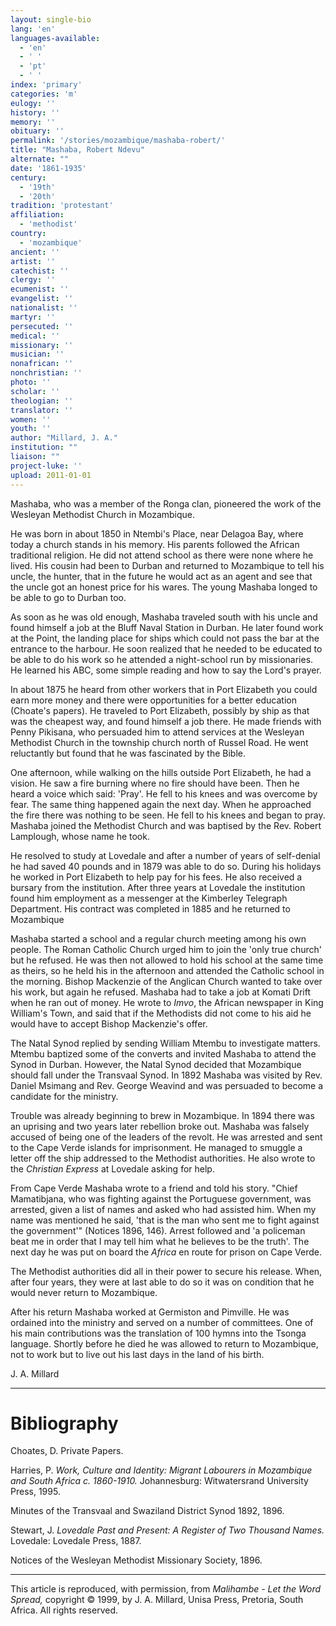 ```yaml
---
layout: single-bio
lang: 'en'
languages-available:
  - 'en'
  - ' '
  - 'pt'
  - ' '
index: 'primary'
categories: 'm'
eulogy: ''
history: ''
memory: ''
obituary: ''
permalink: '/stories/mozambique/mashaba-robert/'
title: "Mashaba, Robert Ndevu"
alternate: ""
date: '1861-1935'
century:
  - '19th'
  - '20th'
tradition: 'protestant'
affiliation:
  - 'methodist'
country:
  - 'mozambique'
ancient: ''
artist: ''
catechist: ''
clergy: ''
ecumenist: ''
evangelist: ''
nationalist: ''
martyr: ''
persecuted: ''
medical: ''
missionary: ''
musician: ''
nonafrican: ''
nonchristian: ''
photo: ''
scholar: ''
theologian: ''
translator: ''
women: ''
youth: ''
author: "Millard, J. A."
institution: ""
liaison: ""
project-luke: ''
upload: 2011-01-01
---
```




Mashaba, who was a member of the Ronga clan, pioneered the work of the Wesleyan Methodist Church in Mozambique.

He was born in about 1850 in Ntembi's Place, near Delagoa Bay, where today a church stands in his memory. His parents followed the African traditional religion. He did not attend school as there were none where he lived. His cousin had been to Durban and returned to Mozambique to tell his uncle, the hunter, that in the future he would act as an agent and see that the uncle got an honest price for his wares. The young Mashaba longed to be able to go to Durban too.

As soon as he was old enough, Mashaba traveled south with his uncle and found himself a job at the Bluff Naval Station in Durban. He later found work at the Point, the landing place for ships which could not pass the bar at the entrance to the harbour. He soon realized that he needed to be educated to be able to do his work so he attended a night-school run by missionaries. He learned his ABC, some simple reading and how to say the Lord's prayer.

In about 1875 he heard from other workers that in Port Elizabeth you could earn more money and there were opportunities for a better education (Choate's papers). He traveled to Port Elizabeth, possibly by ship as that was the cheapest way, and found himself a job there. He made friends with Penny Pikisana, who persuaded him to attend services at the Wesleyan Methodist Church in the township church north of Russel Road. He went reluctantly but found that he was fascinated by the Bible.

One afternoon, while walking on the hills outside Port Elizabeth, he had a vision. He saw a fire burning where no fire should have been. Then he heard a voice which said: 'Pray'. He fell to his knees and was overcome by fear. The same thing happened again the next day. When he approached the fire there was nothing to be seen. He fell to his knees and began to pray. Mashaba joined the Methodist Church and was baptised by the Rev. Robert Lamplough, whose name he took.

He resolved to study at Lovedale and after a number of years of self-denial he had saved 40 pounds and in 1879 was able to do so. During his holidays he worked in Port Elizabeth to help pay for his fees. He also received a bursary from the institution. After three years at Lovedale the institution found him employment as a messenger at the Kimberley Telegraph Department. His contract was completed in 1885 and he returned to Mozambique

Mashaba started a school and a regular church meeting among his own people. The Roman Catholic Church urged him to join the 'only true church' but he refused. He was then not allowed to hold his school at the same time as theirs, so he held his in the afternoon and attended the Catholic school in the morning. Bishop Mackenzie of the Anglican Church wanted to take over his work, but again he refused. Mashaba had to take a job at Komati Drift when he ran out of money. He wrote to *Imvo*, the African newspaper in King William's Town, and said that if the Methodists did not come to his aid he would have to accept Bishop Mackenzie's offer.

The Natal Synod replied by sending William Mtembu to investigate matters. Mtembu baptized some of the converts and invited Mashaba to attend the Synod in Durban. However, the Natal Synod decided that Mozambique should fall under the Transvaal Synod. In 1892 Mashaba was visited by Rev. Daniel Msimang and Rev. George Weavind and was persuaded to become a candidate for the ministry.

Trouble was already beginning to brew in Mozambique. In 1894 there was an uprising and two years later rebellion broke out. Mashaba was falsely accused of being one of the leaders of the revolt. He was arrested and sent to the Cape Verde islands for imprisonment. He managed to smuggle a letter off the ship addressed to the Methodist authorities. He also wrote to the *Christian Express* at Lovedale asking for help.

From Cape Verde Mashaba wrote to a friend and told his story. "Chief Mamatibjana, who was fighting against the Portuguese government, was arrested, given a list of names and asked who had assisted him. When my name was mentioned he said, 'that is the man who sent me to fight against the government'" (Notices 1896, 146). Arrest followed and 'a policeman beat me in order that I may tell him what he believes to be the truth'. The next day he was put on board the *Africa* en route for prison on Cape Verde.

The Methodist authorities did all in their power to secure his release. When, after four years, they were at last able to do so it was on condition that he would never return to Mozambique.

After his return Mashaba worked at Germiston and Pimville. He was ordained into the ministry and served on a number of committees. One of his main contributions was the translation of 100 hymns into the Tsonga language. Shortly before he died he was allowed to return to Mozambique, not to work but to live out his last days in the land of his birth.

J. A. Millard

---

# Bibliography

Choates, D. Private Papers.

Harries, P.  *Work, Culture and Identity: Migrant Labourers in Mozambique and South Africa c. 1860-1910.* Johannesburg: Witwatersrand University Press, 1995.

Minutes of the Transvaal and Swaziland District Synod 1892, 1896.

Stewart, J.  *Lovedale Past and Present: A Register of Two Thousand Names.* Lovedale: Lovedale Press, 1887.

Notices of the Wesleyan Methodist Missionary Society, 1896.

---

This article is reproduced, with permission, from *Malihambe - Let the Word Spread,* copyright &copy; 1999, by J. A. Millard, Unisa Press, Pretoria, South Africa.  All rights reserved.